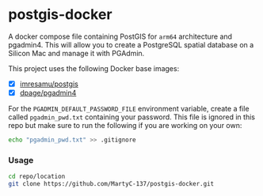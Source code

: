 # postgis-docker
A docker compose file containing PostGIS for `arm64` architecture and pgadmin4. This will allow you to create a PostgreSQL spatial database on a Silicon Mac and manage it with PGAdmin.

This project uses the following Docker base images:

- [x] [imresamu/postgis](https://hub.docker.com/r/imresamu/postgis)
- [x] [dpage/pgadmin4](https://hub.docker.com/r/dpage/pgadmin4)

For the `PGADMIN_DEFAULT_PASSWORD_FILE` environment variable, create a file called `pgadmin_pwd.txt` containing your password. This file is ignored in this repo but make sure to run the following if you are working on your own:

``` bash
echo "pgadmin_pwd.txt" >> .gitignore
```

### Usage

``` bash
cd repo/location
git clone https://github.com/MartyC-137/postgis-docker.git
```